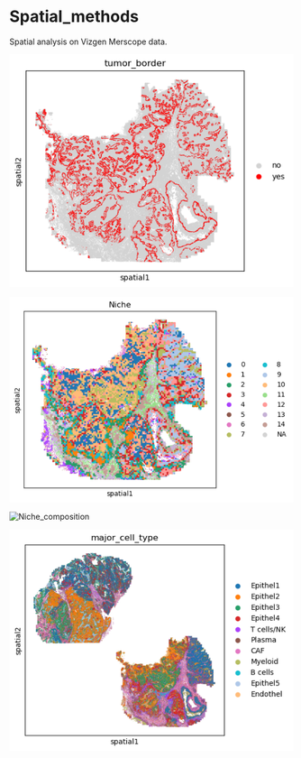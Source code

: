 # Spatial_methods

Spatial analysis on Vizgen Merscope data. 

![Tumor border detection](images/tumor_border.png)


![Niches](images/niches.png)


![Niche_composition](images/niche_compositions.png)


![samples_integration](images/sample_integration.png)
